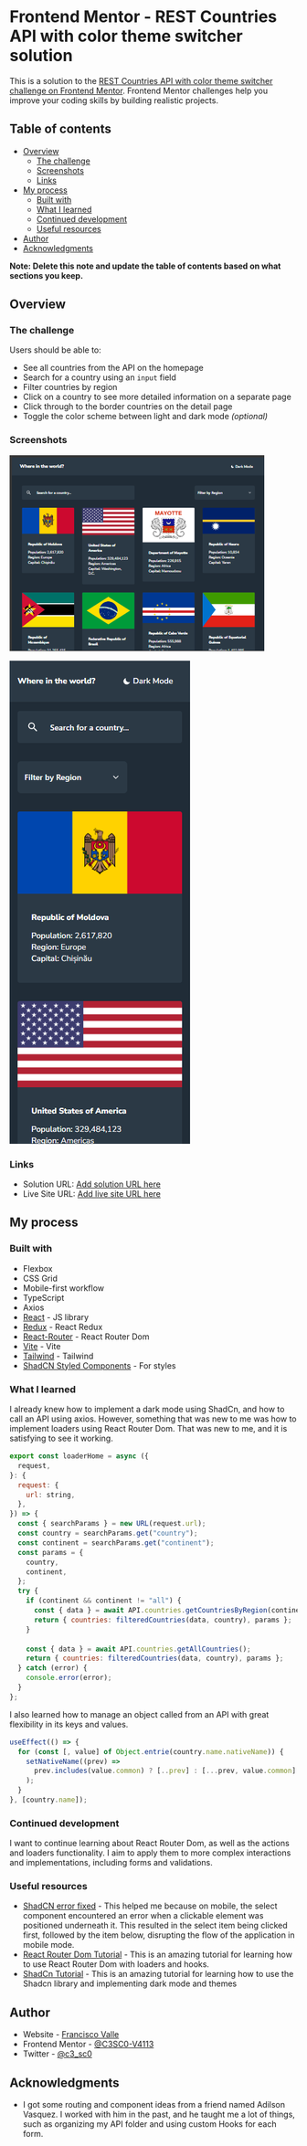 # Frontend Mentor - REST Countries API with color theme switcher solution

This is a solution to the [REST Countries API with color theme switcher challenge on Frontend Mentor](https://www.frontendmentor.io/challenges/rest-countries-api-with-color-theme-switcher-5cacc469fec04111f7b848ca). Frontend Mentor challenges help you improve your coding skills by building realistic projects.

## Table of contents

- [Overview](#overview)
  - [The challenge](#the-challenge)
  - [Screenshots](#screenshots)
  - [Links](#links)
- [My process](#my-process)
  - [Built with](#built-with)
  - [What I learned](#what-i-learned)
  - [Continued development](#continued-development)
  - [Useful resources](#useful-resources)
- [Author](#author)
- [Acknowledgments](#acknowledgments)

**Note: Delete this note and update the table of contents based on what sections you keep.**

## Overview

### The challenge

Users should be able to:

- See all countries from the API on the homepage
- Search for a country using an `input` field
- Filter countries by region
- Click on a country to see more detailed information on a separate page
- Click through to the border countries on the detail page
- Toggle the color scheme between light and dark mode _(optional)_

### Screenshots

![Desktop Image](/public/desktop_screenshot.png)

![Desktop Image](/public/mobile_screenshot.png)

### Links

- Solution URL: [Add solution URL here](https://your-solution-url.com)
- Live Site URL: [Add live site URL here](https://your-live-site-url.com)

## My process

### Built with

- Flexbox
- CSS Grid
- Mobile-first workflow
- TypeScript
- Axios
- [React](https://reactjs.org/) - JS library
- [Redux](https://react-redux.js.org/) - React Redux
- [React-Router](https://reactrouter.com/en/main) - React Router Dom
- [Vite](https://vitejs.dev/) - Vite
- [Tailwind](https://tailwindcss.com/) - Tailwind
- [ShadCN Styled Components](https://ui.shadcn.com/) - For styles

### What I learned

I already knew how to implement a dark mode using ShadCn, and how to call an API using axios. However, something that was new to me was how to implement loaders using React Router Dom. That was new to me, and it is satisfying to see it working.

```js
export const loaderHome = async ({
  request,
}: {
  request: {
    url: string,
  },
}) => {
  const { searchParams } = new URL(request.url);
  const country = searchParams.get("country");
  const continent = searchParams.get("continent");
  const params = {
    country,
    continent,
  };
  try {
    if (continent && continent != "all") {
      const { data } = await API.countries.getCountriesByRegion(continent);
      return { countries: filteredCountries(data, country), params };
    }

    const { data } = await API.countries.getAllCountries();
    return { countries: filteredCountries(data, country), params };
  } catch (error) {
    console.error(error);
  }
};
```

I also learned how to manage an object called from an API with great flexibility in its keys and values.

```js
useEffect(() => {
  for (const [, value] of Object.entrie(country.name.nativeName)) {
    setNativeName((prev) =>
      prev.includes(value.common) ? [..prev] : [...prev, value.common]
    );
  }
}, [country.name]);
```

### Continued development

I want to continue learning about React Router Dom, as well as the actions and loaders functionality. I aim to apply them to more complex interactions and implementations, including forms and validations.

### Useful resources

- [ShadCN error fixed](https://www.example.com) - This helped me because on mobile, the select component encountered an error when a clickable element was positioned underneath it. This resulted in the select item being clicked first, followed by the item below, disrupting the flow of the application in mobile mode.
- [React Router Dom Tutorial](https://reactrouter.com/en/main/start/tutorial) - This is an amazing tutorial for learning how to use React Router Dom with loaders and hooks.
- [ShadCn Tutorial](https://ui.shadcn.com/docs) - This is an amazing tutorial for learning how to use the Shadcn library and implementing dark mode and themes

## Author

- Website - [Francisco Valle](https://www.cescovalle.com/)
- Frontend Mentor - [@C3SC0-V4113](https://www.frontendmentor.io/profile/C3SC0-V4113)
- Twitter - [@c3_sc0](https://twitter.com/c3_sc0)

## Acknowledgments

- I got some routing and component ideas from a friend named Adilson Vasquez. I worked with him in the past, and he taught me a lot of things, such as organizing my API folder and using custom Hooks for each form.
